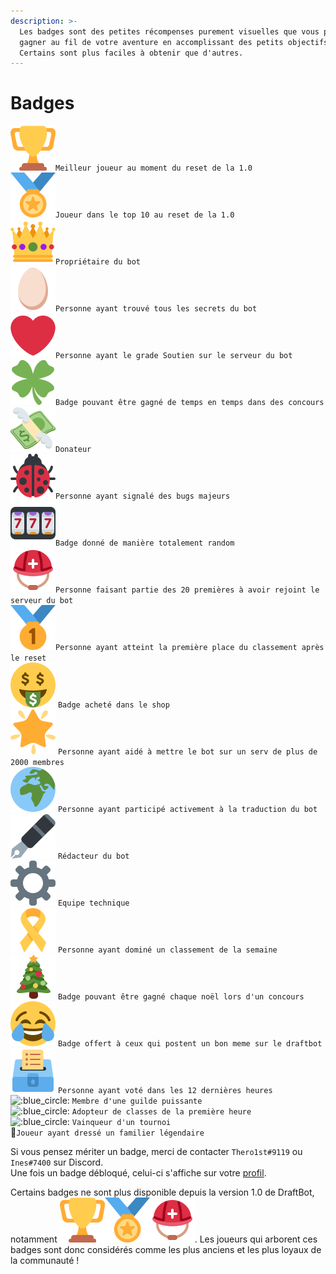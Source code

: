 ```yaml
---
description: >-
  Les badges sont des petites récompenses purement visuelles que vous pourrez
  gagner au fil de votre aventure en accomplissant des petits objectifs.
  Certains sont plus faciles à obtenir que d'autres.
---
```


# Badges

![:blue_circle:](../.gitbook/assets/Trophy.svg)`Meilleur joueur au moment du reset de la 1.0` \
![:blue_circle:](../.gitbook/assets/medal.svg)`Joueur dans le top 10 au reset de la 1.0` \
![:blue_circle:](../.gitbook/assets/Crown.svg)`Propriétaire du bot` \
![:blue_circle:](../.gitbook/assets/Egg.svg)`Personne ayant trouvé tous les secrets du bot`  \
![:blue_circle:](../.gitbook/assets/Heart.svg)`Personne ayant le grade Soutien sur le serveur du bot` \
![:blue_circle:](<../.gitbook/assets/Four leaf clover.svg>)`Badge pouvant être gagné de temps en temps dans des concours` \
![:blue_circle:](<../.gitbook/assets/Money with wings.svg>)`Donateur` \
![:blue_circle:](<../.gitbook/assets/lady beetle.svg>)`Personne ayant signalé des bugs majeurs` \
![:blue_circle:](<../.gitbook/assets/Slot machine.svg>)`Badge donné de manière totalement random` \
![:blue_circle:](<../.gitbook/assets/Helmet with cross.svg>)`Personne faisant partie des 20 premières à avoir rejoint le serveur du bot` \
![:blue_circle:](<../.gitbook/assets/First place medal.svg>)`Personne ayant atteint la première place du classement après le reset` \
![:blue_circle:](<../.gitbook/assets/Money mouth.svg>) `Badge acheté dans le shop` \
![:blue_circle:](../.gitbook/assets/Star2.svg) `Personne ayant aidé à mettre le bot sur un serv de plus de 2000 membres` \
![:blue_circle:](<../.gitbook/assets/Earth africa.svg>) `Personne ayant participé activement à la traduction du bot` \
![:blue_circle:](<../.gitbook/assets/Pen fountain.svg>) `Rédacteur du bot` \
![:blue_circle:](../.gitbook/assets/Gear.svg) `Equipe technique` \
![:blue_circle:](<../.gitbook/assets/Reminder ribbon.svg>) `Personne ayant dominé un classement de la semaine` \
![:blue_circle:](<../.gitbook/assets/Christmas tree.svg>) `Badge pouvant être gagné chaque noël lors d'un concours` \
![:blue_circle:](../.gitbook/assets/Joy.svg) `Badge offert à ceux qui postent un bon meme sur le draftbot` \
![:blue_circle:](<../.gitbook/assets/Ballot box.svg>) `Personne ayant voté dans les 12 dernières heures`\
![:blue_circle:](../.gitbook/assets/gem.png) `Membre d'une guilde puissante`\
![:blue_circle:](../.gitbook/assets/big_book.png) `Adopteur de classes de la première heure`\
![:blue_circle:](../.gitbook/assets/crosses_sword.png) `Vainqueur d'un tournoi`\
:revolving_hearts:`Joueur ayant dressé un familier légendaire`

Si vous pensez mériter un badge, merci de contacter `Thero1st#9119` ou `Ines#7400` sur Discord.\
Une fois un badge débloqué, celui-ci s'affiche sur votre [profil](../notions-principale/profile.md).

Certains badges ne sont plus disponible depuis la version 1.0 de DraftBot, notamment ![:blue_circle:](../.gitbook/assets/Trophy.svg)![:blue_circle:](../.gitbook/assets/medal.svg)![:blue_circle:](<../.gitbook/assets/Helmet with cross.svg>). Les joueurs qui arborent ces badges sont donc considérés comme les plus anciens et les plus loyaux de la communauté !
